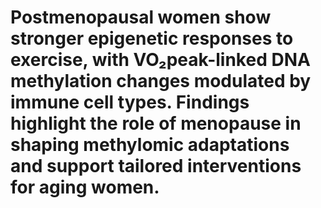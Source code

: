 # Postmenopausal women show stronger epigenetic responses to exercise, with VO₂peak-linked DNA methylation changes modulated by immune cell types. Findings highlight the role of menopause in shaping methylomic adaptations and support tailored interventions for aging women.
